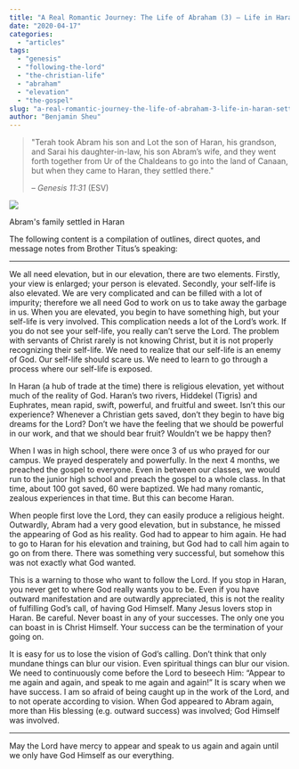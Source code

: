 ```yaml
---
title: "A Real Romantic Journey: The Life of Abraham (3) – Life in Haran: Settling in Religious Elevation"
date: "2020-04-17"
categories: 
  - "articles"
tags: 
  - "genesis"
  - "following-the-lord"
  - "the-christian-life"
  - "abraham"
  - "elevation"
  - "the-gospel"
slug: "a-real-romantic-journey-the-life-of-abraham-3-life-in-haran-settling-in-religious-elevation"
author: "Benjamin Sheu"
---
```


> "Terah took Abram his son and Lot the son of Haran, his grandson, and Sarai his daughter-in-law, his son Abram’s wife, and they went forth together from Ur of the Chaldeans to go into the land of Canaan, but when they came to Haran, they settled there."
> 
> _– Genesis 11:31_ (ESV)

![](https://www.asweetsavor.org/wp-content/uploads/Message-Series-Romantic-Journey-map-1-563x632.jpg)

Abram's family settled in Haran

The following content is a compilation of outlines, direct quotes, and message notes from Brother Titus’s speaking:

* * *

We all need elevation, but in our elevation, there are two elements. Firstly, your view is enlarged; your person is elevated. Secondly, your self-life is also elevated. We are very complicated and can be filled with a lot of impurity; therefore we all need God to work on us to take away the garbage in us. When you are elevated, you begin to have something high, but your self-life is very involved. This complication needs a lot of the Lord’s work. If you do not see your self-life, you really can’t serve the Lord. The problem with servants of Christ rarely is not knowing Christ, but it is not properly recognizing their self-life. We need to realize that our self-life is an enemy of God. Our self-life should scare us. We need to learn to go through a process where our self-life is exposed. 

In Haran (a hub of trade at the time) there is religious elevation, yet without much of the reality of God. Haran’s two rivers, Hiddekel (Tigris) and Euphrates, mean rapid, swift, powerful, and fruitful and sweet. Isn’t this our experience? Whenever a Christian gets saved, don’t they begin to have big dreams for the Lord? Don’t we have the feeling that we should be powerful in our work, and that we should bear fruit? Wouldn’t we be happy then? 

When I was in high school, there were once 3 of us who prayed for our campus. We prayed desperately and powerfully. In the next 4 months, we preached the gospel to everyone. Even in between our classes, we would run to the junior high school and preach the gospel to a whole class. In that time, about 100 got saved, 60 were baptized. We had many romantic, zealous experiences in that time. But this can become Haran.  

When people first love the Lord, they can easily produce a religious height. Outwardly, Abram had a very good elevation, but in substance, he missed the appearing of God as his reality. God had to appear to him again. He had to go to Haran for his elevation and training, but God had to call him again to go on from there. There was something very successful, but somehow this was not exactly what God wanted. 

This is a warning to those who want to follow the Lord. If you stop in Haran, you never get to where God really wants you to be. Even if you have outward manifestation and are outwardly appreciated, this is not the reality of fulfilling God’s call, of having God Himself. Many Jesus lovers stop in Haran. Be careful. Never boast in any of your successes. The only one you can boast in is Christ Himself. Your success can be the termination of your going on.  

It is easy for us to lose the vision of God’s calling. Don’t think that only mundane things can blur our vision. Even spiritual things can blur our vision. We need to continuously come before the Lord to beseech Him: “Appear to me again and again, and speak to me again and again!” It is scary when we have success. I am so afraid of being caught up in the work of the Lord, and to not operate according to vision. When God appeared to Abram again, more than His blessing (e.g. outward success) was involved; God Himself was involved.

* * *

May the Lord have mercy to appear and speak to us again and again until we only have God Himself as our everything.
